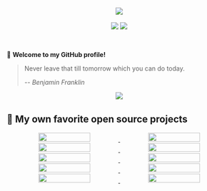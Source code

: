 <!-- <link rel="stylesheet" href="style.css">

<style>
  :root {
    --repo-container-style: "flex: 1 1 48%; max-width: calc(50% - 20px); margin-bottom: 20px;";
    --github-stat-style: "display: flex; align-items: center; width: auto; margin-left: 3rem; margin-right: 3rem;";
    --github-stat-img-style: "display: block; min-height: 20rem; max-height: 25rem; height: auto; width: auto; border-radius: 8px; margin-right: 1rem; margin-bottom: 2rem;";
  }
</style>

 -->


<h3 align="center"
    Hi~ Thank you for coming!
    <img src="./imgs/hands.webp" width="25px">
</h3>

<!-- Typing SVG - https://github.com/DenverCoder1/readme-typing-svg -->
<!-- Typing SVG Fast Demo - https://readme-typing-svg.herokuapp.com/demo/ -->
<p align="center">
    <img src="https://readme-typing-svg.herokuapp.com?color=e65e2a&width=450&height=45&lines=Lecturer+in+China+and+Japan;Self-taught+Engineer+and+Researcher;Always+learning+new+things">
</p>

<p align="center">
    <img src="https://img.shields.io/badge/gender-%F0%9F%A4%B5 gentleman-critical">
    <img src="https://img.shields.io/static/v1?label=Location&message=Tokyo&color=7BB32E&logo=audacity">
</p>

<br/>

🎉 **Welcome to my GitHub profile!**
> Never leave that till tomorrow which you can do today.
>
> -- <cite><em>Benjamin Franklin</em></cite>

<!-- ## 👨‍💻 My GitHub activities of last 31 days. -->

<!-- https://github.com/ashutosh00710/github-readme-activity-graph -->
<!-- ![pudongping's github activity graph](https://github-readme-activity-graph.vercel.app/graph?username=kalfazed&theme=react-dark&area=true&custom_title=kalfazed's%20Contribution%20Graph) -->

<div align="center">
  <img src="https://github-readme-stats-4x35.vercel.app/api?username=kalfazed&show_icons=true&bg_color=30,e96443,904e95&title_color=fff&text_color=fff" />
</div>

## 📘 My own favorite open source projects

<!-- GitHub Extra Pins - https://github.com/anuraghazra/github-readme-stats -->
<p align="center">
  <a href="https://github.com/lucidrains/vit-pytorch.git">
    <img src="https://github-readme-stats.vercel.app/api/pin/?username=lucidrains&repo=vit-pytorch&show_owner=true&theme=dracula" width=48% height=20%/>
  </a>

  <a href="https://github.com/NVIDIA-AI-IOT/Lidar_AI_Solution.git">
    <img src="https://github-readme-stats.vercel.app/api/pin/?username=NVIDIA-AI-IOT&repo=Lidar_AI_Solution&show_owner=true&theme=dracula" width=48% height=20%/>
  </a>

  <a href="https://github.com/LunarVim/LunarVim.git">
    <img src="https://github-readme-stats.vercel.app/api/pin/?username=LunarVim&repo=LunarVim&show_owner=true&theme=dracula" width=48% height=20%/>
  </a>

  <a href="https://github.com/wang-xinyu/tensorrtx.git">
    <img src="https://github-readme-stats.vercel.app/api/pin/?username=wang-xinyu&repo=tensorrtx&show_owner=true&theme=dracula" width=48% height=20%/>
  </a>

  <a href="https://github.com/NVIDIA/cutlass.git">
    <img src="https://github-readme-stats.vercel.app/api/pin/?username=NVIDIA&repo=cutlass&show_owner=true&theme=dracula" width=48% height=20%/>
  </a>

  <a href="https://github.com/shouxieai/tensorRT_Pro.git">
    <img src="https://github-readme-stats.vercel.app/api/pin/?username=shouxieai&repo=tensorRT_Pro&show_owner=true&theme=dracula" width=48% height=20%/>
  </a>

  <a href="https://github.com/kalfazed/multi-thread-programming.git">
    <img src="https://github-readme-stats.vercel.app/api/pin/?username=kalfazed&repo=multi-thread-programming&show_owner=true&theme=dracula" width=48% height=20%/>
  </a>

  <a href="https://github.com/kalfazed/tensorrt_starter.git">
    <img src="https://github-readme-stats.vercel.app/api/pin/?username=kalfazed&repo=tensorrt_starter&show_owner=true&theme=dracula" width=48% height=20%/>
  </a>

  <a href="https://github.com/kalfazed/my_dot_file.git">
    <img src="https://github-readme-stats.vercel.app/api/pin/?username=kalfazed&repo=my_dot_files&show_owner=true&theme=dracula" width=48% height=20%/>
  </a>

  <a href="https://github.com/NVIDIA/FasterTransformer.git">
    <img src="https://github-readme-stats.vercel.app/api/pin/?username=NVIDIA&repo=FasterTransformer&show_owner=true&theme=dracula" width=48% height=20%/>
  </a>
</p>